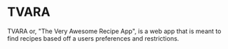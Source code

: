 # TVARA
TVARA or, "The Very Awesome Recipe App", is a web app that is meant to find recipes based off a users preferences and restrictions.  
